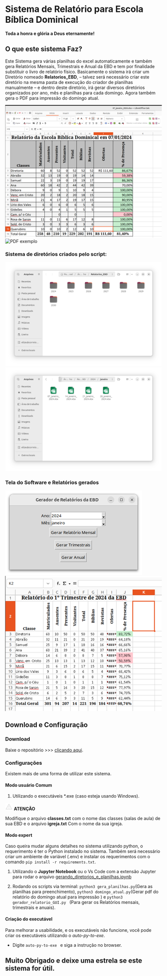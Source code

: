 # Sistema de Relatório para Escola Bíblica Dominical

**Toda a honra e glória a Deus eternamente!**

## O que este sistema Faz?

Este Sistema gera várias planilhas do excel automaticamente e também gera Relatórios Mensais, Trimestrais e Anual da EBD e tem por finalidade substituir o livro de relatório físico. Basicamente o sistema irá criar um Diretório nomeado **Relatorios_EBD**, – talvez será necessário criar este diretório na mesma pasta de execução do criador de planilhas manualmente – e dentro deste diretório, irá gerar diversos diretórios organizados por ano, mês e planilhas para cada domingo. 
Agora também gera o PDF para impressão do domingo atual.


![Planilha](images/planilha.png)
![PDF exemplo](images/relatório%20pdf.png)


### Sistema de diretórios criados pelo script:
![Diretórios com vários anos](images/diretorios.png)
![Diretório mês](images/formato.png)

### Tela do Software e Relatórios gerados

![printscreen](images/tela_relatorio.png)
![Relatório trimestral](images/Imagem%20colada.png)

## Download e Configuração

### Download

Baixe o repositório >>> [clicando aqui](https://github.com/elizeubarbosaabreu/Livro-de-Relatorio-da-Escola-Biblica-Dominical/archive/refs/heads/main.zip).

### Configurações

Existem mais de uma forma de utilizar este sistema. 

#### Modo usuário Comum

1.  Utilizando o executáveis *.exe (caso esteja usando Windows).

![Atenção](images/warning_24dp_E3E3E3_FILL0_wght400_GRAD0_opsz24.png) **ATENÇÃO**

Modifique o arquivo **classes.txt** com o nome das classes (salas de aula) de sua EBD e o arquivo **igreja.txt** Com o nome da sua igreja.

#### Modo expert

 Caso queira mudar alguns detalhes no sistema utilizando python, o requerimento é ter o Python instalado no sistema. Também será necessário criar um ambiente de variável (.env) e instalar os requerimentos com o comando ```pip install -r requirements.txt```.

1. Utilizando o **Jupyter Notebook** ou o Vs Code com a extensão Jupyter para rodar o arquivo [gerando_diretorios_e_planilhas.ipynb](gerando_diretorios_e_planilhas.ipynb)

2. Rodando os scripts via terminal: ```python3 gera_planilhas.py```(Gera as planilhas para preenchimento), ```python3 domingo_atual.py```(Gerar pdf do relatório do domingo atual para impressão ) e ```python3 gerador_relatorio_GUI.py ``` (Para gerar os Relatórios mensais, trimestrais e anuais).

#### Criação do executável

Para melhorar a usabilidade, e os executáveis não funcione, você pode criar os executáveis utilizando o *auto-py-to-exe*.
- Digite ```auto-py-to-exe ``` e siga a instrução no browser.

## Muito Obrigado e deixe uma estrela se este sistema for útil.